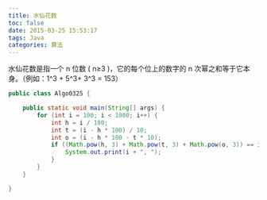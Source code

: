 ```yaml
---
title: 水仙花数
toc: false
date: 2015-03-25 15:53:17
tags: Java
categories: 算法
---
```



水仙花数是指一个 n 位数 ( n≥3 )，它的每个位上的数字的 n 次幂之和等于它本身。（例如：1^3 + 5^3+ 3^3 = 153）
```java
public class Algo0325 {

    public static void main(String[] args) {
        for (int i = 100; i < 1000; i++) {
            int h = i / 100;
            int t = (i - h * 100) / 10;
            int o = (i - h * 100 - t * 10);
            if ((Math.pow(h, 3) + Math.pow(t, 3) + Math.pow(o, 3)) == i) {
                System.out.print(i + ", ");
            }
        }
    }

}
```

